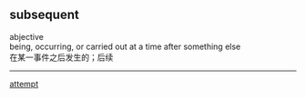 ## subsequent  
abjective  
being, occurring, or carried out at a time after something else  
在某一事件之后发生的；后续  

----  

[attempt](32.md)  